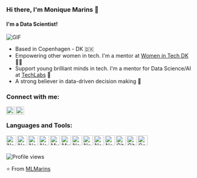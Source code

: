 

### Hi there, I'm Monique Marins  👋
#### I'm a Data Scientist!

<img align="center" alt="GIF" src="https://media.giphy.com/media/iPj5oRtJzQGxwzuCKV/giphy.gif" />


- Based in Copenhagen - DK 🇩🇰
- Empowering other women in tech. I'm a mentor at [Women in Tech DK](https://www.womenintech.dk/) 👩‍💻
- Support young brilliant minds in tech. I'm a mentor for Data Science/AI at [TechLabs](https://www.techlabs.org/) 🤖
- A strong believer in data-driven decision making 🚀 

### Connect with me:

[<img align="left" alt="Twitter | Twitter" width="22px" src="https://cdn.jsdelivr.net/npm/simple-icons@v3/icons/twitter.svg" />][twitter]
[<img align="left" alt="Monique Marins | LinkedIn" width="22px" src="https://cdn.jsdelivr.net/npm/simple-icons@v3/icons/linkedin.svg" />][linkedin]
<br />

### Languages and Tools:


<img align="left" alt="Node.js" width="26px" src="https://cdn.jsdelivr.net/npm/simple-icons@3.13.0/icons/pycharm.svg" />

<img align="left" alt="Node.js" width="26px" src="https://cdn.jsdelivr.net/npm/simple-icons@3.13.0/icons/python.svg" />
<img align="left" alt="Node.js" width="26px" src="https://cdn.jsdelivr.net/npm/simple-icons@3.13.0/icons/jupyter.svg" />
<img align="left" alt="Node.js" width="26px" src="https://cdn.jsdelivr.net/npm/simple-icons@3.13.0/icons/pytorch.svg" />
<img align="left" alt="MySQL" width="26px" src="https://cdn.jsdelivr.net/npm/simple-icons@3.13.0/icons/mysql.svg" />
<img align="left" alt="MySQL" width="26px" src="https://cdn.jsdelivr.net/npm/simple-icons@3.13.0/icons/apachespark.svg" />
<img align="left" alt="Node.js" width="26px" src="https://cdn.jsdelivr.net/npm/simple-icons@3.13.0/icons/docker.svg" />
<img align="left" alt="Node.js" width="26px" src="https://cdn.jsdelivr.net/npm/simple-icons@3.13.0/icons/elasticsearch.svg" />
<img align="left" alt="Node.js" width="26px" src="https://cdn.jsdelivr.net/npm/simple-icons@3.13.0/icons/kibana.svg" />
<img align="left" alt="Node.js" width="26px" src="https://cdn.jsdelivr.net/npm/simple-icons@3.13.0/icons/amazonaws.svg" />
<img align="left" alt="Git" width="26px" src="https://cdn.jsdelivr.net/npm/simple-icons@3.13.0/icons/git.svg" />
<img align="left" alt="GitHub" width="26px" src="https://cdn.jsdelivr.net/npm/simple-icons@3.13.0/icons/github.svg" />
<img align="left" alt="Google Analytics" width="26px" src="https://cdn.jsdelivr.net/npm/simple-icons@3.13.0/icons/googleanalytics.svg" />
<br />
<br />

![Profile views](https://gpvc.arturio.dev/MLMarins)

⭐️ From [MLMarins](https://github.com/MLMarins)

[twitter]: https://twitter.com/Monique_marins
[linkedin]: https://www.linkedin.com/in/moniquemarins/
[github]: https://github.com/MLMarins


